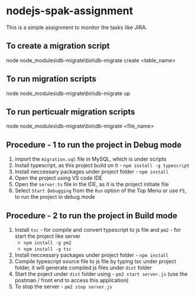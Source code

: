 # nodejs-spak-assignment
This is a simple assignment to monitor the tasks like JIRA.

## To create a migration script
node node_modules\db-migrate\bin\db-migrate create <table_name>

## To run migration scripts
node node_modules\db-migrate\bin\db-migrate up

## To run perticualr migration scripts
node node_modules\db-migrate\bin\db-migrate <file_name>

## Procedure - 1 to run the project in Debug mode
1. import the `migration.sql` file in MySQL, which is under scripts
2. Install typescript, as this project build on it - `npm install -g typescript`
3. Install neccessary packages under project folder - `npm install`
4. Open the project using VS code IDE
5. Open the `server.ts` file in the IDE, as it is the project initiate file
6. Select `Start Debugging` from the `Run` option of the Top Menu or use `F5`, to run the project in debug mode

## Procedure - 2 to run the project in Build mode
1. Install `tsc` - for compile and convert typescript to js file and `pm2` - for start the project like server
    - `npm install -g pm2`
    - `npm install -g tsc`
2. Install neccessary packages under project folder - `npm install`
3. Compile typescript source file to js file by typing tsc under project folder, it will generate compiled js files under `dist` folder
4. Start the poject under `dist` folder using - `pm2 start server.js` (use the postman / front end to access this application)
5. To stop the server - `pm2 stop server.js`

